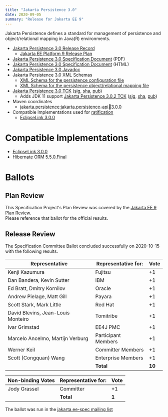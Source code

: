 ```yaml
---
title: "Jakarta Persistence 3.0"
date: 2020-09-05
summary: "Release for Jakarta EE 9"
---
```

Jakarta Persistence defines a standard for management of persistence
and object/relational mapping in Java(R) environments.

* [Jakarta Persistence 3.0 Release Record](https://projects.eclipse.org/projects/ee4j.jpa/releases/3.0-jakarta-persistence-api)
  * [Jakarta EE Platform 9 Release Plan](https://eclipse-ee4j.github.io/jakartaee-platform/jakartaee9/JakartaEE9ReleasePlan)
* [Jakarta Persistence 3.0 Specification Document](./jakarta-persistence-spec-3.0.pdf) (PDF)
* [Jakarta Persistence 3.0 Specification Document](./jakarta-persistence-spec-3.0.html) (HTML)
* [Jakarta Persistence 3.0 Javadoc](./apidocs)
* Jakarta Persistence 3.0 XML Schemas
  * [XML Schema for the persistence configuration file](https://jakarta.ee/xml/ns/persistence/persistence_3_0.xsd)
  * [XML Schema for the persistence object/relational mapping file](https://jakarta.ee/xml/ns/persistence/orm/orm_3_0.xsd)
* [Jakarta Persistence 3.0 TCK](https://download.eclipse.org/jakartaee/persistence/3.0/jakarta-persistence-tck-3.0.0.zip)  ([sig](https://download.eclipse.org/jakartaee/persistence/3.0/jakarta-persistence-tck-3.0.0.zip.sig),  [sha](https://download.eclipse.org/jakartaee/persistence/3.0/jakarta-persistence-tck-3.0.0.zip.sha256),  [pub](https://jakarta.ee/specifications/jakartaee-spec-committee.pub))
   * Adds JDK 11 support [Jakarta Persistence 3.0.2 TCK](https://download.eclipse.org/jakartaee/persistence/3.0/jakarta-persistence-tck-3.0.2.zip)  ([sig](https://download.eclipse.org/jakartaee/persistence/3.0/jakarta-persistence-tck-3.0.2.zip.sig),  [sha](https://download.eclipse.org/jakartaee/persistence/3.0/jakarta-persistence-tck-3.0.2.zip.sha256),  [pub](https://jakarta.ee/specifications/jakartaee-spec-committee.pub))
* Maven coordinates
  * [jakarta.persistence:jakarta.persistence-api:jar:3.0.0](https://search.maven.org/artifact/jakarta.persistence/jakarta.persistence-api/3.0.0/jar)
* Compatible Implementations used for [ratification](https://www.eclipse.org/projects/efsp/?version=1.2#efsp-ratification)
  * [EclipseLink 3.0.0](https://www.eclipse.org/eclipselink)


# Compatible Implementations

* [EclipseLink 3.0.0](https://www.eclipse.org/eclipselink)
* [Hibernate ORM 5.5.0.Final](https://hibernate.org/orm/releases/5.5/)

# Ballots

## Plan Review

[//]: # (For Jakarta EE 9, the Platform Plan Review covered 95% of the Specification Projects.  For those Projects, just use the following statement in this Plan Review section:)

This Specification Project's Plan Review was covered by the [Jakarta EE 9 Plan Review](https://jakarta.ee/specifications/platform/9/).  
Please reference that ballot for the official results.

[//]: # (If your Project was required to do a standalone Plan Review...  You'll need to perform an official Plan Review ballot and record the results here.)

## Release Review

The Specification Committee Ballot concluded successfully on 2020-10-15 with the following results.

| Representative                     | Representative for: |  Vote  |
|------------------------------------|---------------------|--------|
| Kenji Kazumura                     | Fujitsu             |   +1   |
| Dan Bandera, Kevin Sutter          | IBM                 |   +1   |
| Ed Bratt, Dmitry Kornilov          | Oracle              |   +1   |
| Andrew Pielage, Matt Gill          | Payara              |   +1   |
| Scott Stark, Mark Little           | Red Hat             |   +1   |
| David Blevins, Jean-Louis Monteiro | Tomitribe           |   +1   |
| Ivar Grimstad                      | EE4J PMC            |   +1   |
| Marcelo Ancelmo, Martijn Verburg   | Participant Members |   +1   |
| Werner Keil                        | Committer Members   |   +1   |
| Scott (Congquan) Wang              | Enterprise Members  |   +1   |
|                                    | **Total**           | **10** |
		
		
		
| Non-binding Votes                  | Representative for: |  Vote  |
|------------------------------------|---------------------|--------|
| Jody Grassel                       | Committer           |   +1   |
|                                    | **Total**           |  **1** |

The ballot was run in the [jakarta.ee-spec mailing list](https://www.eclipse.org/lists/jakarta.ee-spec/msg00949.html)
